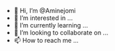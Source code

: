 - 👋 Hi, I’m @Aminejomi
- 👀 I’m interested in ...
- 🌱 I’m currently learning ...
- 💞️ I’m looking to collaborate on ...
- 📫 How to reach me ...

<!---
Aminejomi/Aminejomi is a ✨ special ✨ repository because its `README.md` (this file) appears on your GitHub profile.
You can click the Preview link to take a look at your changes.
--->

